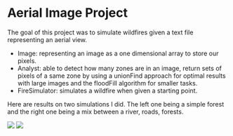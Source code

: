# Aerial Image Project

The goal of this project was to simulate wildfires given a text file representing an aerial view.
 
- Image: representing an image as a one dimensional array to store our pixels.
- Analyst: able to detect how many zones are in an image, return sets of pixels of a same zone by using a unionFind approach for optimal results with large images and the floodFill algorithm for smaller tasks.
- FireSimulator: simulates a wildfire when given a starting point.

Here are results on two simulations I did. The left one being a simple forest and the right one being a mix between a river, roads, forests.

![](./images/simulation1.gif)
![](./images/simulation2.gif)

